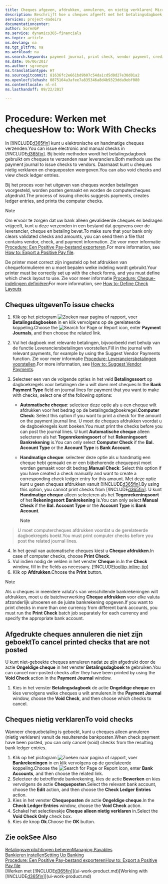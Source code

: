 ```yaml
---
title: Cheques afgeven, afdrukken, annuleren, en nietig verklaren| Microsoft Docs
description: Beschrijft hoe u cheques afgeeft met het betalingsdagboek, cheques afdrukt, en chequeposten nietig verklaart of weergeeft in Financials.
services: project-madeira
documentationcenter: 
author: SorenGP
ms.service: dynamics365-financials
ms.topic: article
ms.devlang: na
ms.tgt_pltfrm: na
ms.workload: na
ms.search.keywords: payment journal, print check, vendor payment, creditor, debt, balance due, AP
ms.date: 06/06/2017
ms.author: sgroespe
ms.translationtype: HT
ms.sourcegitcommit: 81636fc2e661bd9b07c54da1cd5d0d27e30d01a2
ms.openlocfilehash: 0875164a3afee7a835346a8d4b9323dda9ebf080
ms.contentlocale: nl-nl
ms.lasthandoff: 09/22/2017

---
```

# <a name="how-to-work-with-checks"></a><span data-ttu-id="16b0b-103">Procedure: Werken met cheques</span><span class="sxs-lookup"><span data-stu-id="16b0b-103">How to: Work With Checks</span></span>
<span data-ttu-id="16b0b-104">In [!INCLUDE[d365fin](includes/d365fin_md.md)] kunt u elektronische en handmatige cheques verzenden.</span><span class="sxs-lookup"><span data-stu-id="16b0b-104">You can issue electronic and manual checks in [!INCLUDE[d365fin](includes/d365fin_md.md)].</span></span> <span data-ttu-id="16b0b-105">Bij beide methoden wordt het betalingsdagboek gebruikt om cheques te verzenden naar leveranciers.</span><span class="sxs-lookup"><span data-stu-id="16b0b-105">Both methods use the payment journal to issue checks to vendors.</span></span> <span data-ttu-id="16b0b-106">Daarnaast kunt u cheques nietig verklaren en chequeposten weergeven.</span><span class="sxs-lookup"><span data-stu-id="16b0b-106">You can also void checks and view check ledger entries.</span></span>

<span data-ttu-id="16b0b-107">Bij het proces voor het uitgeven van cheques worden betalingen voorgesteld, worden posten gemaakt en worden de computercheques afgedrukt.</span><span class="sxs-lookup"><span data-stu-id="16b0b-107">The process of issuing checks suggests payments, creates ledger entries, and prints the computer checks.</span></span>

> [!NOTE]  
>   <span data-ttu-id="16b0b-108">Om ervoor te zorgen dat uw bank alleen gevalideerde cheques en bedragen vrijgeeft, kunt u deze verzenden in een bestand dat gegevens over de leverancier, cheque en betaling bevat.</span><span class="sxs-lookup"><span data-stu-id="16b0b-108">To make sure that your bank only clears validated checks and amounts, you can send them a file that contains vendor, check, and payment information.</span></span> <span data-ttu-id="16b0b-109">Zie voor meer informatie [Procedure: Een Positive Pay-bestand exporteren](finance-how-positive-pay.md).</span><span class="sxs-lookup"><span data-stu-id="16b0b-109">For more information, see [How to: Export a Positive Pay file](finance-how-positive-pay.md).</span></span>

<span data-ttu-id="16b0b-110">De printer moet correct zijn ingesteld op het afdrukken van chequeformulieren en u moet bepalen welke indeling wordt gebruikt.</span><span class="sxs-lookup"><span data-stu-id="16b0b-110">Your printer must be correctly set up with the check forms, and you must define which check layout to use.</span></span> <span data-ttu-id="16b0b-111">Zie voor meer informatie [Procedure: Cheque-indelingen definiëren](finance-how-define-check-layouts.md)</span><span class="sxs-lookup"><span data-stu-id="16b0b-111">For more information, see [How to: Define Check Layouts](finance-how-define-check-layouts.md)</span></span>

## <a name="to-issue-checks"></a><span data-ttu-id="16b0b-112">Cheques uitgeven</span><span class="sxs-lookup"><span data-stu-id="16b0b-112">To issue checks</span></span>
1. <span data-ttu-id="16b0b-113">Klik op het pictogram ![Zoeken naar pagina of rapport](media/ui-search/search_small.png "pictogram Zoeken naar pagina of rapport"), voer **Betalingsdagboeken** in en klik vervolgens op de gerelateerde koppeling.</span><span class="sxs-lookup"><span data-stu-id="16b0b-113">Choose the ![Search for Page or Report](media/ui-search/search_small.png "Search for Page or Report icon") icon, enter **Payment Journals**, and then choose the related link.</span></span>
2. <span data-ttu-id="16b0b-114">Vul het dagboek met relevante betalingen, bijvoorbeeld met behulp van de functie Leveranciersbetalingen voorstellen.</span><span class="sxs-lookup"><span data-stu-id="16b0b-114">Fill in the journal with relevant payments, for example by using the Suggest Vendor Payments function.</span></span> <span data-ttu-id="16b0b-115">Zie voor meer informatie [Procedure: Leveranciersbetalingen voorstellen](payables-how-suggest-vendor-payments.md).</span><span class="sxs-lookup"><span data-stu-id="16b0b-115">For more information, see [How to: Suggest Vendor Payments](payables-how-suggest-vendor-payments.md).</span></span>
3. <span data-ttu-id="16b0b-116">Selecteer een van de volgende opties in het veld **Betalingssoort** op dagboekregels voor betalingen die u wilt doen met cheques:</span><span class="sxs-lookup"><span data-stu-id="16b0b-116">In the **Bank Payment Type** field on journal lines for payment that you want to make with checks, select one of the following options:</span></span>

   * <span data-ttu-id="16b0b-117">**Automatische cheque**: selecteer deze optie als u een cheque wilt afdrukken voor het bedrag op de betalingsdagboekregel.</span><span class="sxs-lookup"><span data-stu-id="16b0b-117">**Computer Check**: Select this option if you want to print a check for the amount on the payment journal line.</span></span> <span data-ttu-id="16b0b-118">U moet de cheques afdrukken voordat u de dagboekregels kunt boeken.</span><span class="sxs-lookup"><span data-stu-id="16b0b-118">You must print the checks before you can post the journal lines.</span></span> <span data-ttu-id="16b0b-119">U kunt **Automatische cheque** alleen selecteren als het **Tegenrekeningsoort** of het **Rekeningsoort** **Bankrekening** is.</span><span class="sxs-lookup"><span data-stu-id="16b0b-119">You can only select **Computer Check** if the **Bal. Account Type** or the **Account Type** is **Bank Account**.</span></span>
   * <span data-ttu-id="16b0b-120">**Handmatige cheque**: selecteer deze optie als u handmatig een cheque hebt gemaakt en er een bijbehorende chequepost moet worden gemaakt voor dit bedrag.</span><span class="sxs-lookup"><span data-stu-id="16b0b-120">**Manual Check**: Select this option if you have created a check manually and want to create a corresponding check ledger entry for this amount.</span></span> <span data-ttu-id="16b0b-121">Met deze optie kunt u geen cheques afdrukken vanuit [!INCLUDE[d365fin](includes/d365fin_md.md)].</span><span class="sxs-lookup"><span data-stu-id="16b0b-121">By using this option, you cannot print checks from [!INCLUDE[d365fin](includes/d365fin_md.md)].</span></span> <span data-ttu-id="16b0b-122">U kunt **Handmatige cheque** alleen selecteren als het **Tegenrekeningsoort** of het **Rekeningsoort** **Bankrekening** is.</span><span class="sxs-lookup"><span data-stu-id="16b0b-122">You can only select **Manual Check** if the **Bal. Account Type** or the **Account Type** is **Bank Account**.</span></span>

     > [!NOTE]  
>   <span data-ttu-id="16b0b-123">U moet computercheques afdrukken voordat u de gerelateerde dagboekregels boekt.</span><span class="sxs-lookup"><span data-stu-id="16b0b-123">You must print computer checks before you post the related journal lines.</span></span>
4. <span data-ttu-id="16b0b-124">In het geval van automatische cheques kiest u **Cheque afdrukken**.</span><span class="sxs-lookup"><span data-stu-id="16b0b-124">In case of computer checks, choose **Print Check**.</span></span>
5. <span data-ttu-id="16b0b-125">Vul indien nodig de velden in het venster **Cheque** in.</span><span class="sxs-lookup"><span data-stu-id="16b0b-125">In the **Check** window, fill in the fields as necessary.</span></span> [!INCLUDE[tooltip-inline-tip](includes/tooltip-inline-tip_md.md)]
6. <span data-ttu-id="16b0b-126">Klik op **Afdrukken**.</span><span class="sxs-lookup"><span data-stu-id="16b0b-126">Choose the **Print** button.</span></span>

> [!NOTE]  
>   <span data-ttu-id="16b0b-127">Als u cheques in meerdere valuta's van verschillende bankrekeningen wilt afdrukken, moet u de batchverwerking **Cheque afdrukken** voor elke valuta afzonderlijk uitvoeren en de juiste bankrekening opgeven.</span><span class="sxs-lookup"><span data-stu-id="16b0b-127">If you want to print checks in more than one currency from different bank accounts, you must run the **Print Check** batch job separately for each currency and specify the appropriate bank account.</span></span>

## <a name="to-cancel-printed-checks-that-are-not-posted"></a><span data-ttu-id="16b0b-128">Afgedrukte cheques annuleren die niet zijn geboekt</span><span class="sxs-lookup"><span data-stu-id="16b0b-128">To cancel printed checks that are not posted</span></span>
<span data-ttu-id="16b0b-129">U kunt niet-geboekte cheques annuleren nadat ze zijn afgedrukt door de actie **Ongeldige cheque** in het venster **Betalingsdagboek** te gebruiken.</span><span class="sxs-lookup"><span data-stu-id="16b0b-129">You can cancel non-posted checks after they have been printed by using the **Void Check** action in the **Payment Journal** window.</span></span>

1. <span data-ttu-id="16b0b-130">Kies in het venster **Betalingsdagboek** de actie **Ongeldige cheque** en kies vervolgens welke cheques u wilt annuleren.</span><span class="sxs-lookup"><span data-stu-id="16b0b-130">In the **Payment Journal** window, choose the **Void Check**, and then choose which checks to cancel.</span></span>

## <a name="to-void-checks"></a><span data-ttu-id="16b0b-131">Cheques nietig verklaren</span><span class="sxs-lookup"><span data-stu-id="16b0b-131">To void checks</span></span>
<span data-ttu-id="16b0b-132">Wanneer chequebetaling is geboekt, kunt u cheques alleen annuleren (nietig verklaren) vanuit de resulterende bankposten.</span><span class="sxs-lookup"><span data-stu-id="16b0b-132">When check payment have been posted, you can only cancel (void) checks from the resulting bank ledger entries.</span></span>

1. <span data-ttu-id="16b0b-133">Klik op het pictogram ![Zoeken naar pagina of rapport](media/ui-search/search_small.png "pictogram Zoeken naar pagina of rapport"), voer **Bankrekeningen** in en klik vervolgens op de gerelateerde koppeling.</span><span class="sxs-lookup"><span data-stu-id="16b0b-133">Choose the ![Search for Page or Report](media/ui-search/search_small.png "Search for Page or Report icon") icon, enter **Bank Accounts**, and then choose the related link.</span></span>
2. <span data-ttu-id="16b0b-134">Selecteer de betreffende bankrekening, kies de actie **Bewerken** en kies vervolgens de actie **Chequeposten**.</span><span class="sxs-lookup"><span data-stu-id="16b0b-134">Select the relevant bank account, choose the **Edit** action, and then choose the **Check Ledger Entries** action.</span></span>
3. <span data-ttu-id="16b0b-135">Kies in het venster **Chequeposten** de actie **Ongeldige cheque**.</span><span class="sxs-lookup"><span data-stu-id="16b0b-135">In the **Check Ledger Entries** window, choose the **Void Check** action.</span></span>
4. <span data-ttu-id="16b0b-136">Schakel het selectievakje **Cheque alleen nietig verklaren** in.</span><span class="sxs-lookup"><span data-stu-id="16b0b-136">Select the **Void Check Only** check box.</span></span>
5. <span data-ttu-id="16b0b-137">Kies de knop **Ok**.</span><span class="sxs-lookup"><span data-stu-id="16b0b-137">Choose the **OK** button.</span></span>

## <a name="see-also"></a><span data-ttu-id="16b0b-138">Zie ook</span><span class="sxs-lookup"><span data-stu-id="16b0b-138">See Also</span></span>
[<span data-ttu-id="16b0b-139">Betalingsverplichtingen beheren</span><span class="sxs-lookup"><span data-stu-id="16b0b-139">Managing Payables</span></span>](payables-manage-payables.md)  
[<span data-ttu-id="16b0b-140">Bankieren instellen</span><span class="sxs-lookup"><span data-stu-id="16b0b-140">Setting Up Banking</span></span>](bank-setup-banking.md)  
[<span data-ttu-id="16b0b-141">Procedure: Een Positive Pay-bestand exporteren</span><span class="sxs-lookup"><span data-stu-id="16b0b-141">How to: Export a Positive Pay file</span></span>](finance-how-positive-pay.md)  
<span data-ttu-id="16b0b-142">[Werken met [!INCLUDE[d365fin](includes/d365fin_md.md)]](ui-work-product.md)</span><span class="sxs-lookup"><span data-stu-id="16b0b-142">[Working with [!INCLUDE[d365fin](includes/d365fin_md.md)]](ui-work-product.md)</span></span>  

